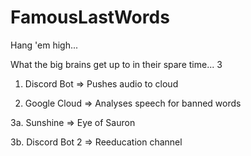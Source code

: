 # FamousLastWords
Hang 'em high...

What the big brains get up to in their spare time... 3

1. Discord Bot => Pushes audio to cloud

2. Google Cloud => Analyses speech for banned words

3a. Sunshine => Eye of Sauron

3b. Discord Bot 2 => Reeducation channel
